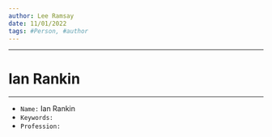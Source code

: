 ```yaml
---
author: Lee Ramsay
date: 11/01/2022
tags: #Person, #author
---
```


--- 
# Ian Rankin
---

* `Name:` Ian Rankin
* `Keywords:`
* `Profession:`

